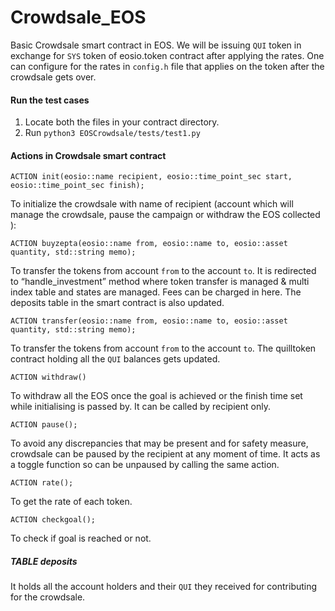 # Crowdsale_EOS
Basic Crowdsale smart contract in EOS. We will be issuing ```QUI``` token in exchange for ```SYS``` token of eosio.token contract after applying the rates. One can configure for the rates in ```config.h``` file that applies on the token after the crowdsale gets over.


#### Run the test cases
1. Locate both the files in your contract directory. 
2. Run ```python3 EOSCrowdsale/tests/test1.py```

#### Actions in Crowdsale smart contract 

```ACTION init(eosio::name recipient, eosio::time_point_sec start, eosio::time_point_sec finish);```

To initialize the crowdsale with name of recipient (account which will manage the crowdsale, pause the campaign or withdraw the EOS collected ):


```ACTION buyzepta(eosio::name from, eosio::name to, eosio::asset quantity, std::string memo);```  

To transfer the tokens from account ```from``` to the account ```to```. It is redirected to “handle_investment” method where token transfer is managed & multi index table and states are managed. Fees can be charged in here. The deposits table in the smart contract is also updated.


```ACTION transfer(eosio::name from, eosio::name to, eosio::asset quantity, std::string memo);```  

To transfer the tokens from account ```from``` to the account ```to```. The quilltoken contract holding all the ```QUI``` balances gets updated.

```ACTION withdraw()```

To withdraw all the EOS once the goal is achieved or the finish time set while initialising is passed by. It can be called by recipient only.


```ACTION pause(); ```

To avoid any discrepancies that may be present and for safety measure, crowdsale can be paused by the recipient at any moment of time. It acts as a toggle function so can be unpaused by calling the same action.


```ACTION rate(); ``` 

To get the rate of each token.


 ```ACTION checkgoal();```

To check if goal is reached or not.


##### TABLE deposits
It holds all the account holders and their `QUI` they received for contributing for the crowdsale. 
